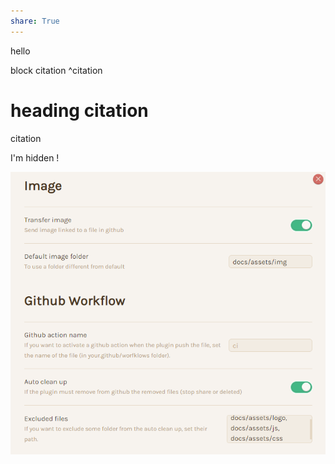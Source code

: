 ```yaml
---
share: True
---
```

hello

block citation ^citation

# heading citation
citation

I'm hidden !

![notes](docs/notes/obs2mk-2.png)